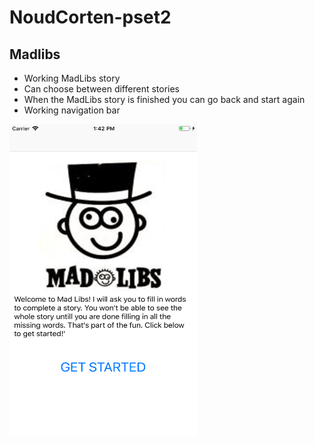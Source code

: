 # NoudCorten-pset2

## Madlibs
* Working MadLibs story
* Can choose between different stories
* When the MadLibs story is finished you can go back and start again
* Working navigation bar

<img src="https://github.com/noudcorten/NoudCorten-pset2/blob/master/MadLibs.png" width="300" height="500"/>
